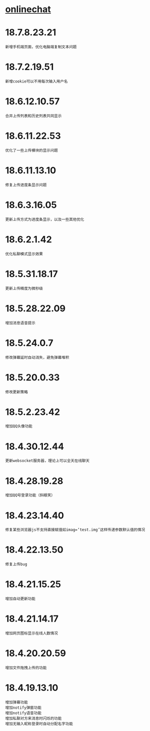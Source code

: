 # [onlinechat](http://118.89.102.104/onlinechat/)
# 18.7.8.23.21
	新增手机端页面，优化电脑端复制文本问题
# 18.7.2.19.51
	新增cookie可以不用每次输入用户名
# 18.6.12.10.57
	合并上传列表和历史列表共同显示
# 18.6.11.22.53
	优化了一些上传模块的显示问题
# 18.6.11.13.10
	修复上传进度条显示问题
# 18.6.3.16.05
	更新上传方式为进度条显示，以及一些其他优化
# 18.6.2.1.42
	优化私聊模式显示效果
# 18.5.31.18.17
	更新上传精度为微秒级
# 18.5.28.22.09
	增加消息语音提示
# 18.5.24.0.7
	修改弹幕延时自动消失，避免弹幕堆积
# 18.5.20.0.33
	修改更新策略
# 18.5.2.23.42
	增加QQ头像功能
# 18.4.30.12.44
	更新websocket服务器，理论上可以全天在线聊天
# 18.4.28.19.28
	增加QQ号登录功能（斜眼笑）
# 18.4.23.14.40
	修复某些浏览器js不支持直接赋值如imag=‘test.img’这样传递参数默认值的情况
# 18.4.22.13.50
	修复上传bug
# 18.4.21.15.25
	增加自动更新功能
# 18.4.21.14.17
	增加网页图标显示在线人数情况
# 18.4.20.20.59
	增加文件拖拽上传的功能
# 18.4.19.13.10
	增加弹幕功能
	增加notify弹窗功能
	增加notify语音功能
	增加私聊对方来消息时闪烁的功能
	增加无输入昵称登录时自动分配名字功能
